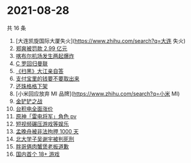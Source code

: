 # 2021-08-28

共 16 条

<!-- BEGIN ZHIHUSEARCH -->
<!-- 最后更新时间 Sat Aug 28 2021 05:09:15 GMT+0800 (China Standard Time) -->
1. [大连凯旋国际大厦失火](https://www.zhihu.com/search?q=大连 失火)
1. [郑爽被罚款 2.99 亿元  ](https://www.zhihu.com/search?q=郑爽)
1. [喀布尔机场发生两起爆炸](https://www.zhihu.com/search?q=喀布尔机场)
1. [C 罗回归曼联](https://www.zhihu.com/search?q=C罗)
1. [《扫黑》大江亲自答](https://www.zhihu.com/search?q=扫黑风暴)
1. [支付宝里的钱要不要取出来](https://www.zhihu.com/search?q=支付宝)
1. [还珠格格下架](https://www.zhihu.com/search?q=还珠格格)
1. [小米回应放弃 MI 品牌](https://www.zhihu.com/search?q=小米 MI)
1. [金铲铲之战](https://www.zhihu.com/search?q=金铲铲之战)
1. [台积电全面涨价](https://www.zhihu.com/search?q=台积电)
1. [原神「雷电将军」角色 pv](https://www.zhihu.com/search?q=原神)
1. [短视频碾压游戏等娱乐](https://www.zhihu.com/search?q=短视频)
1. [孟晚舟被非法拘押 1000 天](https://www.zhihu.com/search?q=孟晚舟)
1. [北大学子吴谢宇被判死刑](https://www.zhihu.com/search?q=吴谢宇)
1. [胖哥俩肉蟹煲老板道歉](https://www.zhihu.com/search?q=胖哥俩肉蟹煲)
1. [国内首个 18+ 游戏](https://www.zhihu.com/search?q=光与夜之恋)
<!-- END ZHIHUSEARCH -->
